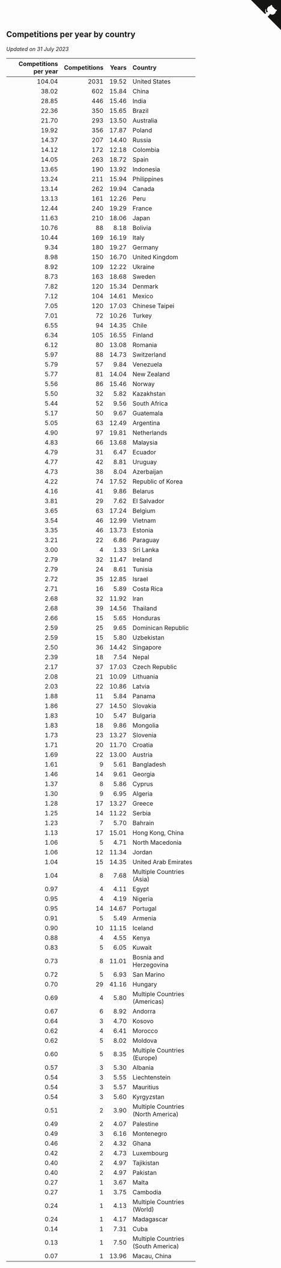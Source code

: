 ## Competitions per year by country

*Updated on 31 July 2023*

| Competitions per year | Competitions | Years | Country |
| ---: | ---: | ---: | :--- |
| 104.04 | 2031 | 19.52 | United States |
| 38.02 | 602 | 15.84 | China |
| 28.85 | 446 | 15.46 | India |
| 22.36 | 350 | 15.65 | Brazil |
| 21.70 | 293 | 13.50 | Australia |
| 19.92 | 356 | 17.87 | Poland |
| 14.37 | 207 | 14.40 | Russia |
| 14.12 | 172 | 12.18 | Colombia |
| 14.05 | 263 | 18.72 | Spain |
| 13.65 | 190 | 13.92 | Indonesia |
| 13.24 | 211 | 15.94 | Philippines |
| 13.14 | 262 | 19.94 | Canada |
| 13.13 | 161 | 12.26 | Peru |
| 12.44 | 240 | 19.29 | France |
| 11.63 | 210 | 18.06 | Japan |
| 10.76 | 88 | 8.18 | Bolivia |
| 10.44 | 169 | 16.19 | Italy |
| 9.34 | 180 | 19.27 | Germany |
| 8.98 | 150 | 16.70 | United Kingdom |
| 8.92 | 109 | 12.22 | Ukraine |
| 8.73 | 163 | 18.68 | Sweden |
| 7.82 | 120 | 15.34 | Denmark |
| 7.12 | 104 | 14.61 | Mexico |
| 7.05 | 120 | 17.03 | Chinese Taipei |
| 7.01 | 72 | 10.26 | Turkey |
| 6.55 | 94 | 14.35 | Chile |
| 6.34 | 105 | 16.55 | Finland |
| 6.12 | 80 | 13.08 | Romania |
| 5.97 | 88 | 14.73 | Switzerland |
| 5.79 | 57 | 9.84 | Venezuela |
| 5.77 | 81 | 14.04 | New Zealand |
| 5.56 | 86 | 15.46 | Norway |
| 5.50 | 32 | 5.82 | Kazakhstan |
| 5.44 | 52 | 9.56 | South Africa |
| 5.17 | 50 | 9.67 | Guatemala |
| 5.05 | 63 | 12.49 | Argentina |
| 4.90 | 97 | 19.81 | Netherlands |
| 4.83 | 66 | 13.68 | Malaysia |
| 4.79 | 31 | 6.47 | Ecuador |
| 4.77 | 42 | 8.81 | Uruguay |
| 4.73 | 38 | 8.04 | Azerbaijan |
| 4.22 | 74 | 17.52 | Republic of Korea |
| 4.16 | 41 | 9.86 | Belarus |
| 3.81 | 29 | 7.62 | El Salvador |
| 3.65 | 63 | 17.24 | Belgium |
| 3.54 | 46 | 12.99 | Vietnam |
| 3.35 | 46 | 13.73 | Estonia |
| 3.21 | 22 | 6.86 | Paraguay |
| 3.00 | 4 | 1.33 | Sri Lanka |
| 2.79 | 32 | 11.47 | Ireland |
| 2.79 | 24 | 8.61 | Tunisia |
| 2.72 | 35 | 12.85 | Israel |
| 2.71 | 16 | 5.89 | Costa Rica |
| 2.68 | 32 | 11.92 | Iran |
| 2.68 | 39 | 14.56 | Thailand |
| 2.66 | 15 | 5.65 | Honduras |
| 2.59 | 25 | 9.65 | Dominican Republic |
| 2.59 | 15 | 5.80 | Uzbekistan |
| 2.50 | 36 | 14.42 | Singapore |
| 2.39 | 18 | 7.54 | Nepal |
| 2.17 | 37 | 17.03 | Czech Republic |
| 2.08 | 21 | 10.09 | Lithuania |
| 2.03 | 22 | 10.86 | Latvia |
| 1.88 | 11 | 5.84 | Panama |
| 1.86 | 27 | 14.50 | Slovakia |
| 1.83 | 10 | 5.47 | Bulgaria |
| 1.83 | 18 | 9.86 | Mongolia |
| 1.73 | 23 | 13.27 | Slovenia |
| 1.71 | 20 | 11.70 | Croatia |
| 1.69 | 22 | 13.00 | Austria |
| 1.61 | 9 | 5.61 | Bangladesh |
| 1.46 | 14 | 9.61 | Georgia |
| 1.37 | 8 | 5.86 | Cyprus |
| 1.30 | 9 | 6.95 | Algeria |
| 1.28 | 17 | 13.27 | Greece |
| 1.25 | 14 | 11.22 | Serbia |
| 1.23 | 7 | 5.70 | Bahrain |
| 1.13 | 17 | 15.01 | Hong Kong, China |
| 1.06 | 5 | 4.71 | North Macedonia |
| 1.06 | 12 | 11.34 | Jordan |
| 1.04 | 15 | 14.35 | United Arab Emirates |
| 1.04 | 8 | 7.68 | Multiple Countries (Asia) |
| 0.97 | 4 | 4.11 | Egypt |
| 0.95 | 4 | 4.19 | Nigeria |
| 0.95 | 14 | 14.67 | Portugal |
| 0.91 | 5 | 5.49 | Armenia |
| 0.90 | 10 | 11.15 | Iceland |
| 0.88 | 4 | 4.55 | Kenya |
| 0.83 | 5 | 6.05 | Kuwait |
| 0.73 | 8 | 11.01 | Bosnia and Herzegovina |
| 0.72 | 5 | 6.93 | San Marino |
| 0.70 | 29 | 41.16 | Hungary |
| 0.69 | 4 | 5.80 | Multiple Countries (Americas) |
| 0.67 | 6 | 8.92 | Andorra |
| 0.64 | 3 | 4.70 | Kosovo |
| 0.62 | 4 | 6.41 | Morocco |
| 0.62 | 5 | 8.02 | Moldova |
| 0.60 | 5 | 8.35 | Multiple Countries (Europe) |
| 0.57 | 3 | 5.30 | Albania |
| 0.54 | 3 | 5.55 | Liechtenstein |
| 0.54 | 3 | 5.57 | Mauritius |
| 0.54 | 3 | 5.60 | Kyrgyzstan |
| 0.51 | 2 | 3.90 | Multiple Countries (North America) |
| 0.49 | 2 | 4.07 | Palestine |
| 0.49 | 3 | 6.16 | Montenegro |
| 0.46 | 2 | 4.32 | Ghana |
| 0.42 | 2 | 4.73 | Luxembourg |
| 0.40 | 2 | 4.97 | Tajikistan |
| 0.40 | 2 | 4.97 | Pakistan |
| 0.27 | 1 | 3.67 | Malta |
| 0.27 | 1 | 3.75 | Cambodia |
| 0.24 | 1 | 4.13 | Multiple Countries (World) |
| 0.24 | 1 | 4.17 | Madagascar |
| 0.14 | 1 | 7.31 | Cuba |
| 0.13 | 1 | 7.50 | Multiple Countries (South America) |
| 0.07 | 1 | 13.96 | Macau, China |


<a href="https://github.com/jonatanklosko/wca_statistics" class="github-corner" aria-label="View source on Github"><svg width="80" height="80" viewBox="0 0 250 250" style="fill:#151513; color:#fff; position: absolute; top: 0; border: 0; right: 0;" aria-hidden="true"><path d="M0,0 L115,115 L130,115 L142,142 L250,250 L250,0 Z"></path><path d="M128.3,109.0 C113.8,99.7 119.0,89.6 119.0,89.6 C122.0,82.7 120.5,78.6 120.5,78.6 C119.2,72.0 123.4,76.3 123.4,76.3 C127.3,80.9 125.5,87.3 125.5,87.3 C122.9,97.6 130.6,101.9 134.4,103.2" fill="currentColor" style="transform-origin: 130px 106px;" class="octo-arm"></path><path d="M115.0,115.0 C114.9,115.1 118.7,116.5 119.8,115.4 L133.7,101.6 C136.9,99.2 139.9,98.4 142.2,98.6 C133.8,88.0 127.5,74.4 143.8,58.0 C148.5,53.4 154.0,51.2 159.7,51.0 C160.3,49.4 163.2,43.6 171.4,40.1 C171.4,40.1 176.1,42.5 178.8,56.2 C183.1,58.6 187.2,61.8 190.9,65.4 C194.5,69.0 197.7,73.2 200.1,77.6 C213.8,80.2 216.3,84.9 216.3,84.9 C212.7,93.1 206.9,96.0 205.4,96.6 C205.1,102.4 203.0,107.8 198.3,112.5 C181.9,128.9 168.3,122.5 157.7,114.1 C157.9,116.9 156.7,120.9 152.7,124.9 L141.0,136.5 C139.8,137.7 141.6,141.9 141.8,141.8 Z" fill="currentColor" class="octo-body"></path></svg></a><style>.github-corner:hover .octo-arm{animation:octocat-wave 560ms ease-in-out}@keyframes octocat-wave{0%,100%{transform:rotate(0)}20%,60%{transform:rotate(-25deg)}40%,80%{transform:rotate(10deg)}}@media (max-width:500px){.github-corner:hover .octo-arm{animation:none}.github-corner .octo-arm{animation:octocat-wave 560ms ease-in-out}}</style>
